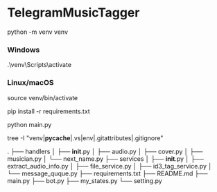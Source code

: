 # TelegramMusicTagger

python -m venv venv

### Windows
.\venv\Scripts\activate

### Linux/macOS
source venv/bin/activate

pip install -r requirements.txt

python main.py



tree -I "venv|__pycache__|.vs|env|.gitattributes|.gitignore"

.
├── handlers
│   ├── __init__.py
│   ├── audio.py
│   ├── cover.py
│   ├── musician.py
│   └── next_name.py
├── services
│   ├── __init__.py
│   ├── extract_audio_info.py
│   ├── file_service.py
│   ├── id3_tag_service.py
│   └── message_quque.py
├── requirements.txt
├── README.md
├── main.py
├── bot.py
├── my_states.py
└── setting.py